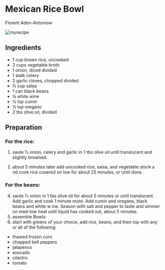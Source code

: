 
# Mexican Rice Bowl

Florent Aden-Antoniow

![myrecipe](http://www.foodista.com/sites/default/files/styles/recype/public/rice_bowl_1380x924-686x1024.jpg)

## Ingredients

- 1 cup brown rice, uncooked
- 2 cups vegetable broth
- 1 onion, diced divided
- 1 stalk celery
- 2 garlic cloves, chopped divided
- ½ cup salsa
- 1 can black beans
- ¼ white wine
- ½ tsp cumin
- ½ tsp oregano
- 2 tbs olive oil, divided

## Preparation

### For the rice:
1. saute ½ onion, celery and garlic in 1 tbs olive oil until translucent and slightly browned.

2. about 5 minutes later add uncooked rice, salsa, and vegetable stock a nd cook rice covered on low for about 25 minutes, or until done.

### For the beans:
4. saute ½ onion in 1 tbs olive oil for about 5 minutes or until translucent. Add garlic and cook 1 minute more. Add cumin and oregano, black beans and white w ine. Season with salt and pepper to taste and simmer on med-low heat until liquid has cooked out, about 5 minutes.
5. assemble Bowls:
6. start with greens of your choice, add rice, beans, and then top with any or all of the following:
 - thawed frozen corn
 - chopped bell peppers
 - jalapenos
 - avocado
 - cilantro
 - tomato
